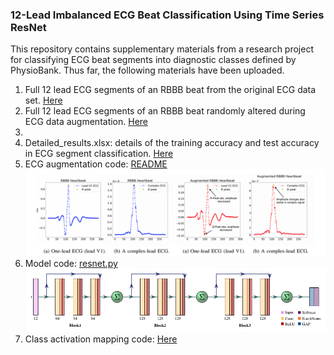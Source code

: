 
### 12-Lead Imbalanced ECG Beat Classification Using Time Series ResNet

This repository contains supplementary materials from a research project for classifying ECG beat segments into diagnostic classes defined by PhysioBank.
Thus far, the following materials have been uploaded.
1. Full 12 lead ECG segments of an RBBB beat from the original ECG data set. [Here](supplemental_plots/Figure2)
2. Full 12 lead ECG segments of an RBBB beat randomly altered during ECG data augmentation. [Here](supplemental_plots/Figure3)
3. 
4. Detailed_results.xlsx: details of the training accuracy and test accuracy in ECG segment classification. [Here](result_details.xlsx)
5. ECG augmentation code: [README](augmentation/README.md)
  ![AugTest](imgs/rbbb.png)
6. Model code: [resnet.py](resnet/resnet.py)
  ![ResNetArch](imgs/resnet.png)
7. Class activation mapping code: [Here](class_activation_map/cam.py)
